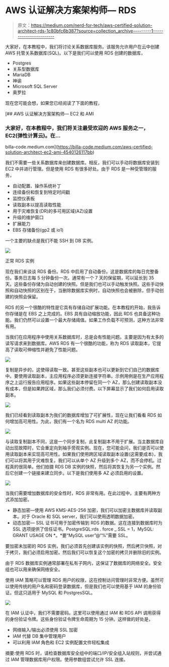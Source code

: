 # AWS 认证解决方案架构师— RDS

> 原文：<https://medium.com/nerd-for-tech/aws-certified-solution-architect-rds-1c80bfc6b387?source=collection_archive---------1----------------------->

大家好，在本教程中，我们将讨论关系数据库服务。该服务允许用户在云中创建 AWS 托管关系数据库(SQL)。以下是我们可以使用 RDS 创建的数据库，

*   Postgres
*   关系型数据库
*   MariaDB
*   神谕
*   Microsoft SQL Server
*   奥罗拉

现在您可能会想，如果您已经阅读了下面的教程，

[](https://billa-code.medium.com/aws-certified-solution-architect-ec2-ami-4540126117bb) [## AWS 认证解决方案架构师— EC2 和 AMI

### 大家好，在本教程中，我们将关注最受欢迎的 AWS 服务之一，EC2(弹性计算云)。在…

billa-code.medium.com](https://billa-code.medium.com/aws-certified-solution-architect-ec2-ami-4540126117bb) 

我们不需要一些关系数据库来创建数据库。相反，我们可以手动将数据库安装到 EC2 中并进行管理。但是使用 RDS 有很多好处。由于 RDS 是一种受管理的服务，

*   自动配置、操作系统补丁
*   连续备份和恢复到特定时间戳
*   监控仪表板
*   读取副本以提高读取性能
*   用于灾难恢复(DR)的多可用区域(AZ)设置
*   升级的维护窗口
*   扩展能力
*   EBS 存储备份(gp2 或 io1)

一个主要的缺点是我们不能 SSH 到 DB 实例。

![](img/868ef7f6796ae736b5610d4c3df44fec.png)

正常 RDS 实例

现在我们来谈谈 RDS 备份。RDS 中启用了自动备份。这是数据库的每日完整备份。事务日志每 5 分钟备份一次。通常有一个 7 天的保留期，可以延长到 35 天。这些备份存储为自动创建的快照。但是我们也可以手动触发快照。这些手动快照和自动快照的区别在于，当删除数据库实例时，自动快照也会被删除，但手动创建的快照会保留。

RDS 的另一个很酷的特性是它具有存储自动扩展功能。在本教程的开始，我告诉你存储是在 EBS 之上完成的。EBS 具有自动缩放功能，因此 RDS 也具备这种功能。我们仍然可以设置一个最大存储阈值。如果工作负载不可预测，这种方法非常有用。

当我们在应用程序中使用关系数据库时，总是会有性能问题。主要是因为有太多的读写请求来到数据库。AWS RDS 有一个很酷的功能，称为 RDS 读取副本，它提高了读取可伸缩性并避免了性能问题。

![](img/ffcd4b0b044bb0cf513e625ef88f06df.png)

复制是异步的，这使得读取一致。甚至这些副本也可以更新到它们自己的数据库中。要使用读取副本，主应用程序必须更新连接字符串。示例用例是在生产应用程序之上运行报告应用程序。如果这些副本停留在同一个 AZ，那么创建读取副本没有成本，但是如果跨区域，那么我们必须付费。以下屏幕显示了我们如何启用读取副本。

![](img/0dc270713909bced92a3ff69c4795d24.png)

我们已经看到读取副本为我们的数据库增加了可扩展性，现在让我们看看 RDS 如何增加高可用性。为此，我们有一个名为 RDS multi AZ 的功能。

![](img/11ebbc26be06a84003a317d944c04722.png)

与读取复制副本不同，这是一个同步复制，此复制副本不用于扩展。当主数据库自动出现故障时，它会重定向到袖手旁观实例。现在，您可能会问，我们是否可以使用读取副本来实现高可用性。如果我们使用跨区域读取副本设置(这需要成本)，我们可以将其用于灾难恢复。我们可以从单个 AZ 升级到多个 AZ，而不会停机。过程真的很简单。他们拍摄 RDS DB 实例的快照，然后将其恢复为另一个实例。然后它创建一个链接来建立同步。以下是我们使用多 AZ 必须启用的设置。

![](img/3368c2ac91de231a24c5de531b7fd221.png)

当我们需要增加数据库的安全性时，RDS 非常有用。在此过程中，主要有两种方式添加加密。

*   静态加密—使用 AWS KMS-AES-256 加密，我们可以加密主数据库并读取副本。对于 Oracle 和 SQL server，我们可以使用透明数据加密。
*   动态加密— SSL 证书可用于加密传输到 RDS 的数据。这在连接到数据库时为 SSL 选项提供了信任证书。PostgreSQL:rds . force _ SSL = 1，MySQL: GRANT USAGE ON *。*要“MySQL user”@“%”需要 SSL。

要加密未加密的 RDS 实例，我们必须首先创建该实例的快照，然后拷贝快照，对于拷贝，我们必须启用加密。然后我们可以恢复这个加密的拷贝并删除旧的实例。

由于 RDS 数据库实例通常部署在私有子网内，这保证了数据库的网络安全。安全组也可以用来确保网络安全。

使用 IAM 策略可以管理 RDS 用户的权限，这在控制访问管理时非常方便。虽然可以使用传统的用户名和密码登录数据库，但是我们也可以使用基于 IAM 的身份验证。但这只适用于 MySQL 和 PostgresSQL。

![](img/5ba9b14ddc9824c9b3954e7f6496ad1a.png)

在 IAM 认证中，我们不需要密码。这里可以使用通过 IAM 和 RDS API 调用获得的身份验证令牌。这些身份验证令牌生命周期为 15 分钟。这样做的好处是，

*   网络输入/输出必须使用 SSL 加密
*   IAM 代替 DB 集中管理用户
*   可以利用 IAM 角色和 EC2 实例配置文件轻松集成

摘要:使用 RDS 时，请检查数据库安全组中的端口/IP/安全组入站规则，并尝试通过 IAM 管理数据库用户权限。使用参数组尝试允许 SSL 连接。
